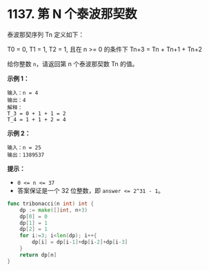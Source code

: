 # 1137. 第 N 个泰波那契数



泰波那契序列 Tn 定义如下： 

T0 = 0, T1 = 1, T2 = 1, 且在 n >= 0 的条件下 Tn+3 = Tn + Tn+1 + Tn+2

给你整数 `n`，请返回第 n 个泰波那契数 Tn 的值。

**示例 1：**

```
输入：n = 4
输出：4
解释：
T_3 = 0 + 1 + 1 = 2
T_4 = 1 + 1 + 2 = 4
```

**示例 2：**

```
输入：n = 25
输出：1389537
```

 

**提示：**

- `0 <= n <= 37`
- 答案保证是一个 32 位整数，即 `answer <= 2^31 - 1`。





```go
func tribonacci(n int) int {
    dp := make([]int, n+3)
    dp[0] = 0
    dp[1] = 1
    dp[2] = 1
    for i:=3; i<len(dp); i++{
        dp[i] = dp[i-1]+dp[i-2]+dp[i-3]
    }
    return dp[n]
}

```

